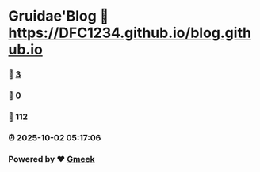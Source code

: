 # Gruidae'Blog :link: https://DFC1234.github.io/blog.github.io 
### :page_facing_up: [3](https://DFC1234.github.io/blog.github.io/tag.html) 
### :speech_balloon: 0 
### :hibiscus: 112 
### :alarm_clock: 2025-10-02 05:17:06 
### Powered by :heart: [Gmeek](https://github.com/Meekdai/Gmeek)
